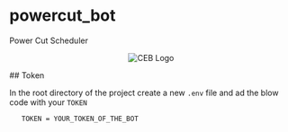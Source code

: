 # powercut_bot

 Power Cut Scheduler
<p align='center'>
    <img src='shorturl.at/oQUZ2' alt="CEB Logo">
</p>
 ## Token 

 In the root directory of the project create a new `.env` file and ad the blow code with your `TOKEN`

 ```.env
    TOKEN = YOUR_TOKEN_OF_THE_BOT
```